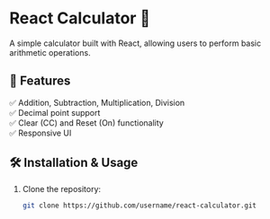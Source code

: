 # React Calculator 🧮

A simple calculator built with React, allowing users to perform basic arithmetic operations.

## 🚀 Features
✅ Addition, Subtraction, Multiplication, Division  
✅ Decimal point support  
✅ Clear (CC) and Reset (On) functionality  
✅ Responsive UI  

## 🛠️ Installation & Usage

1. Clone the repository:  
   ```bash
   git clone https://github.com/username/react-calculator.git
